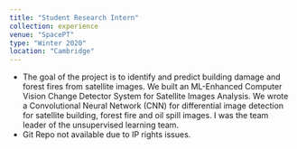 ```yaml
---
title: "Student Research Intern"
collection: experience
venue: "SpacePT"
type: "Winter 2020"
location: "Cambridge"
---
```


* The goal of the project is to identify and predict building damage and forest fires from satellite images. We built an ML-Enhanced Computer Vision Change Detector System for Satellite Images Analysis. We wrote a Convolutional Neural Network (CNN) for differential image detection for satellite building, forest fire and oil spill images.  I was the team leader of the unsupervised learning team.
* Git Repo not available due to IP rights issues.